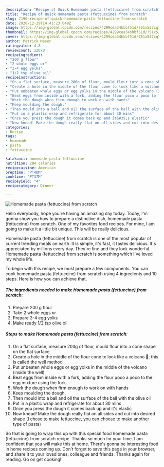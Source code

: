 ```yaml
---
description: "Recipe of Quick Homemade pasta (fettuccine) from scratch"
title: "Recipe of Quick Homemade pasta (fettuccine) from scratch"
slug: 7190-recipe-of-quick-homemade-pasta-fettuccine-from-scratch
date: 2020-12-29T14:41:23.049Z
image: https://img-global.cpcdn.com/recipes/4299cea34bbbf51d/751x532cq70/homemade-pasta-fettuccine-from-scratch-recipe-main-photo.jpg
thumbnail: https://img-global.cpcdn.com/recipes/4299cea34bbbf51d/751x532cq70/homemade-pasta-fettuccine-from-scratch-recipe-main-photo.jpg
cover: https://img-global.cpcdn.com/recipes/4299cea34bbbf51d/751x532cq70/homemade-pasta-fettuccine-from-scratch-recipe-main-photo.jpg
author: Patrick Mason
ratingvalue: 4.8
reviewcount: 12670
recipeingredient:
- "200 g flour"
- "2 whole eggs or"
- "3-4 egg yolks"
- "1/2 tsp olive oil"
recipeinstructions:
- "On a flat surface, measure 200g of flour, mould flour into a cone shape on the flat surface"
- "Create a hole in the middle of the flour cone to look like a volcano 🌋; this is called the well method"
- "Put unbeaten whole eggs or egg yolks in the middle of the volcano (inside the well)"
- "Beat eggs from inside with a fork, adding the flour poco a poco to the egg mixture using the fork."
- "Work the dough when firm enough to work on with hands"
- "Keep moulding the dough."
- "Then mould into a ball and oil the surface of the ball with the olive oil"
- "Put in a plastic wrap and refrigerate for about 30 mins"
- "Once you press the dough it comes back up and it&#39;s elastic"
- "Now knead! Make the dough really flat on all sides and cut into desired shape (I chose to make fettuccine, you can choose to make another type of pasta)"
categories:
- Recipe
tags:
- homemade
- pasta
- fettuccine

katakunci: homemade pasta fettuccine 
nutrition: 294 calories
recipecuisine: American
preptime: "PT40M"
cooktime: "PT37M"
recipeyield: "4"
recipecategory: Dinner

---
```



![Homemade pasta (fettuccine) from scratch](https://img-global.cpcdn.com/recipes/4299cea34bbbf51d/751x532cq70/homemade-pasta-fettuccine-from-scratch-recipe-main-photo.jpg)

Hello everybody, hope you're having an amazing day today. Today, I'm gonna show you how to prepare a distinctive dish, homemade pasta (fettuccine) from scratch. One of my favorites food recipes. For mine, I am going to make it a little bit unique. This will be really delicious.



Homemade pasta (fettuccine) from scratch is one of the most popular of current trending meals on earth. It is simple, it's fast, it tastes delicious. It's appreciated by millions every day. They're fine and they look wonderful. Homemade pasta (fettuccine) from scratch is something which I've loved my whole life.


To begin with this recipe, we must prepare a few components. You can cook homemade pasta (fettuccine) from scratch using 4 ingredients and 10 steps. Here is how you can achieve that.

<!--inarticleads1-->

##### The ingredients needed to make Homemade pasta (fettuccine) from scratch:

1. Prepare 200 g flour
1. Take 2 whole eggs or
1. Prepare 3-4 egg yolks
1. Make ready 1/2 tsp olive oil




<!--inarticleads2-->

##### Steps to make Homemade pasta (fettuccine) from scratch:

1. On a flat surface, measure 200g of flour, mould flour into a cone shape on the flat surface
1. Create a hole in the middle of the flour cone to look like a volcano 🌋; this is called the well method
1. Put unbeaten whole eggs or egg yolks in the middle of the volcano (inside the well)
1. Beat eggs from inside with a fork, adding the flour poco a poco to the egg mixture using the fork.
1. Work the dough when firm enough to work on with hands
1. Keep moulding the dough.
1. Then mould into a ball and oil the surface of the ball with the olive oil
1. Put in a plastic wrap and refrigerate for about 30 mins
1. Once you press the dough it comes back up and it&#39;s elastic
1. Now knead! Make the dough really flat on all sides and cut into desired shape (I chose to make fettuccine, you can choose to make another type of pasta)




So that is going to wrap this up with this special food homemade pasta (fettuccine) from scratch recipe. Thanks so much for your time. I am confident that you will make this at home. There's gonna be interesting food in home recipes coming up. Don't forget to save this page in your browser, and share it to your loved ones, colleague and friends. Thanks again for reading. Go on get cooking!
